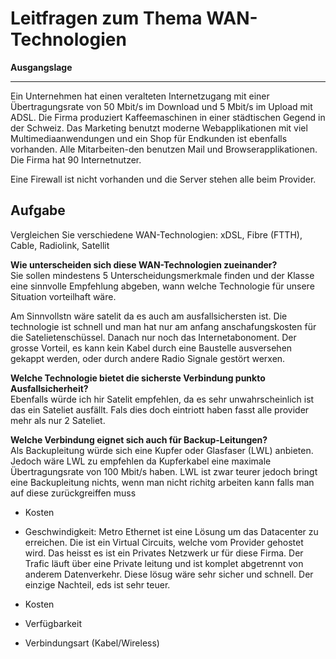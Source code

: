# Leitfragen zum Thema WAN-Technologien

**Ausgangslage**
***
Ein Unternehmen hat einen veralteten Internetzugang mit einer Übertragungsrate von 50 Mbit/s im Download und 5 Mbit/s im Upload mit ADSL. Die Firma produziert Kaffeemaschinen in einer städtischen Gegend in der Schweiz. Das Marketing benutzt moderne Webapplikationen mit viel Multimediaanwendungen und ein Shop für Endkunden ist ebenfalls vorhanden. Alle Mitarbeiten-den benutzen Mail und Browserapplikationen. Die Firma hat 90 Internetnutzer.

Eine Firewall ist nicht vorhanden und die Server stehen alle beim Provider.

## **Aufgabe**

Vergleichen Sie verschiedene WAN-Technologien:
xDSL,
Fibre (FTTH),
Cable,
Radiolink,
Satellit

**Wie unterscheiden sich diese WAN-Technologien zueinander?** <br>
Sie sollen mindestens 5 Unterscheidungsmerkmale finden und der Klasse eine sinnvolle Empfehlung abgeben, wann welche Technologie für unsere Situation vorteilhaft wäre.

Am Sinnvollstn wäre satelit da es auch am ausfallsichersten ist. Die technologie ist schnell und man hat nur am anfang anschafungskosten für die Satelietenschüssel. Danach nur noch das Internetabonoment. Der grosse Vorteil, es kann kein Kabel durch eine Baustelle ausversehen gekappt werden, oder durch andere Radio Signale gestört werxen.

**Welche Technologie bietet die sicherste Verbindung punkto Ausfallsicherheit?** <br>
Ebenfalls würde ich hir Satelit empfehlen, da es sehr unwahrscheinlich ist das ein Sateliet ausfällt. Fals dies doch eintriott haben fasst alle provider mehr als nur 2 Sateliet.

**Welche Verbindung eignet sich auch für Backup-Leitungen?**<br>
Als Backupleitung würde sich eine Kupfer oder Glasfaser (LWL) anbieten. Jedoch wäre LWL zu empfehlen da Kupferkabel eine maximale Übertragungsrate von 100 Mbit/s haben. LWL ist zwar teurer jedoch bringt eine Backupleitung nichts, wenn man nicht richitg arbeiten kann falls man auf diese zurückgreiffen muss

- Kosten
- Geschwindigkeit:
 Metro Ethernet ist eine Lösung um das Datacenter zu erreichen. Die ist ein Virtual Circuits, welche vom Provider gehostet wird. Das heisst es ist ein Privates Netzwerk ur für diese Firma. Der Trafic läuft über eine Private leitung und ist komplet abgetrennt von anderem Datenverkehr. Diese lösug wäre sehr sicher und schnell. Der einzige Nachteil, eds ist sehr teuer. 

- Kosten
- Verfügbarkeit
- Verbindungsart (Kabel/Wireless)
